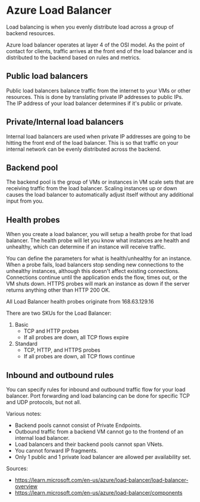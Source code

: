 # Azure Load Balancer

Load balancing is when you evenly distribute load across a group of backend resources. 

Azure load balancer operates at layer 4 of the OSI model. As the point of contact for clients,
traffic arrives at the front end of the load balancer and is distributed to the backend based
on rules and metrics.

## Public load balancers
Public load balancers balance traffic from the internet to your VMs or other resources.
This is done by translating private IP addresses to public IPs. The IP address of
your load balancer determines if it's public or private.

## Private/Internal load balancers
Internal load balancers are used when private IP addresses are going to be hitting
the front end of the load balancer. This is so that traffic on your internal network can be evenly
distributed across the backend.

## Backend pool
The backend pool is the group of VMs or instances in VM scale sets that are receiving traffic
from the load balancer. Scaling instances up or down causes the load balancer to automatically
adjust itself without any additional input from you.

## Health probes
When you create a load balancer, you will setup a health probe for that load balancer. The health
probe will let you know what instances are health and unhealthy, which can determine if an instance
will receive traffic.

You can define the parameters for what is health/unhealthy for an instance. When a probe fails,
load balancers stop sending new connections to the unhealthy instances, although this doesn't
affect existing connections. Connections continue until the application ends the flow, times out,
or the VM shuts down. HTTPS probes will mark an instance as down if the server returns anything other
than HTTP 200 OK.

All Load Balancer health probes originate from 168.63.129.16

There are two SKUs for the Load Balancer:
1. Basic
    - TCP and HTTP probes
    - If all probes are down, all TCP flows expire
2. Standard
    - TCP, HTTP, and HTTPS probes
    - If all probes are down, all TCP flows continue


## Inbound and outbound rules
You can specify rules for inbound and outbound traffic flow for your load balancer. Port forwarding and load
balancing can be done for specific TCP and UDP protocols, but not all.

Various notes:
- Backend pools cannot consist of Private Endpoints.
- Outbound traffic from a backend VM cannot go to the frontend of an internal load balancer.
- Load balancers and their backend pools cannot span VNets.
- You cannot forward IP fragments.
- Only 1 public and 1 private load balancer are allowed per availability set.


Sources:
- https://learn.microsoft.com/en-us/azure/load-balancer/load-balancer-overview
- https://learn.microsoft.com/en-us/azure/load-balancer/components